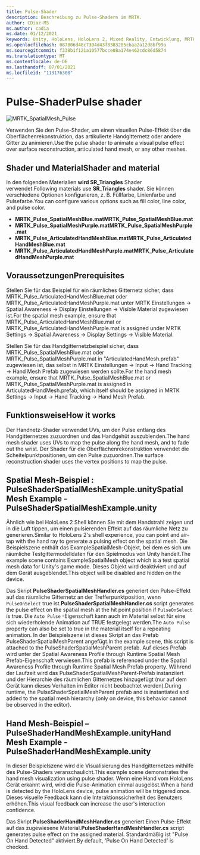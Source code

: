 ```yaml
---
title: Pulse-Shader
description: Beschreibung zu Pulse-Shadern im MRTK.
author: CDiaz-MS
ms.author: cadia
ms.date: 01/12/2021
keywords: Unity, HoloLens, HoloLens 2, Mixed Reality, Entwicklung, MRTK,
ms.openlocfilehash: 087806d48c7304d43f8383285cbaa2a12d8bf99a
ms.sourcegitcommit: f338b1f121a10577bcce08a174e462cdc86d5874
ms.translationtype: MT
ms.contentlocale: de-DE
ms.lasthandoff: 07/01/2021
ms.locfileid: "113176308"
---
```

# <a name="pulse-shader"></a><span data-ttu-id="56a45-104">Pulse-Shader</span><span class="sxs-lookup"><span data-stu-id="56a45-104">Pulse shader</span></span>

![MRTK_SpatialMesh_Pulse](https://user-images.githubusercontent.com/13754172/68261851-3489e200-fff6-11e9-9f6c-5574a7dd8db7.gif)

<span data-ttu-id="56a45-106">Verwenden Sie den Pulse-Shader, um einen visuellen Pulse-Effekt über die Oberflächenrekonstruktion, das artikulierte Handgitternetz oder andere Gitter zu animieren.</span><span class="sxs-lookup"><span data-stu-id="56a45-106">Use the pulse shader to animate a visual pulse effect over surface reconstruction, articulated hand mesh, or any other meshes.</span></span>

## <a name="shader-and-material"></a><span data-ttu-id="56a45-107">Shader und Material</span><span class="sxs-lookup"><span data-stu-id="56a45-107">Shader and material</span></span>

<span data-ttu-id="56a45-108">In den folgenden Materialien **wird SR_Triangles** Shader verwendet.</span><span class="sxs-lookup"><span data-stu-id="56a45-108">Following materials use **SR_Triangles** shader.</span></span> <span data-ttu-id="56a45-109">Sie können verschiedene Optionen konfigurieren, z. B. Füllfarbe, Linienfarbe und Pulsefarbe.</span><span class="sxs-lookup"><span data-stu-id="56a45-109">You can configure various options such as fill color, line color, and pulse color.</span></span>

- <span data-ttu-id="56a45-110">**MRTK_Pulse_SpatialMeshBlue.mat**</span><span class="sxs-lookup"><span data-stu-id="56a45-110">**MRTK_Pulse_SpatialMeshBlue.mat**</span></span> 
- <span data-ttu-id="56a45-111">**MRTK_Pulse_SpatialMeshPurple.mat**</span><span class="sxs-lookup"><span data-stu-id="56a45-111">**MRTK_Pulse_SpatialMeshPurple.mat**</span></span> 
- <span data-ttu-id="56a45-112">**MRTK_Pulse_ArticulatedHandMeshBlue.mat**</span><span class="sxs-lookup"><span data-stu-id="56a45-112">**MRTK_Pulse_ArticulatedHandMeshBlue.mat**</span></span> 
- <span data-ttu-id="56a45-113">**MRTK_Pulse_ArticulatedHandMeshPurple.mat**</span><span class="sxs-lookup"><span data-stu-id="56a45-113">**MRTK_Pulse_ArticulatedHandMeshPurple.mat**</span></span> 

## <a name="prerequisites"></a><span data-ttu-id="56a45-114">Voraussetzungen</span><span class="sxs-lookup"><span data-stu-id="56a45-114">Prerequisites</span></span>

<span data-ttu-id="56a45-115">Stellen Sie für das Beispiel für ein räumliches Gitternetz sicher, dass MRTK_Pulse_ArticulatedHandMeshBlue.mat oder MRTK_Pulse_ArticulatedHandMeshPurple.mat unter MRTK Einstellungen -> Spatial Awareness -> Display Einstellungen -> Visible Material zugewiesen ist.</span><span class="sxs-lookup"><span data-stu-id="56a45-115">For the spatial mesh example, ensure that MRTK_Pulse_ArticulatedHandMeshBlue.mat or MRTK_Pulse_ArticulatedHandMeshPurple.mat is assigned under MRTK Settings -> Spatial Awareness -> Display Settings -> Visible Material.</span></span>

<span data-ttu-id="56a45-116">Stellen Sie für das Handgitternetzbeispiel sicher, dass MRTK_Pulse_SpatialMeshBlue.mat oder MRTK_Pulse_SpatialMeshPurple.mat in "ArticulatedHandMesh.prefab" zugewiesen ist, das selbst in MRTK Einstellungen -> Input -> Hand Tracking -> Hand Mesh Prefab zugewiesen werden sollte.</span><span class="sxs-lookup"><span data-stu-id="56a45-116">For the hand mesh example, ensure that MRTK_Pulse_SpatialMeshBlue.mat or MRTK_Pulse_SpatialMeshPurple.mat is assigned in ArticulatedHandMesh.prefab, which itself should be assigned in MRTK Settings -> Input -> Hand Tracking -> Hand Mesh Prefab.</span></span>

## <a name="how-it-works"></a><span data-ttu-id="56a45-117">Funktionsweise</span><span class="sxs-lookup"><span data-stu-id="56a45-117">How it works</span></span>

<span data-ttu-id="56a45-118">Der Handnetz-Shader verwendet UVs, um den Pulse entlang des Handgitternetzes zuzuordnen und das Handgehüt auszublenden.</span><span class="sxs-lookup"><span data-stu-id="56a45-118">The hand mesh shader uses UVs to map the pulse along the hand mesh, and to fade out the wrist.</span></span> <span data-ttu-id="56a45-119">Der Shader für die Oberflächenrekonstruktion verwendet die Scheitelpunktpositionen, um den Pulse zuzuordnen.</span><span class="sxs-lookup"><span data-stu-id="56a45-119">The surface reconstruction shader uses the vertex positions to map the pulse.</span></span>

## <a name="spatial-mesh-example---pulseshaderspatialmeshexampleunity"></a><span data-ttu-id="56a45-120">Spatial Mesh-Beispiel : PulseShaderSpatialMeshExample.unity</span><span class="sxs-lookup"><span data-stu-id="56a45-120">Spatial Mesh Example - PulseShaderSpatialMeshExample.unity</span></span>

<span data-ttu-id="56a45-121">Ähnlich wie bei HoloLens 2 Shell können Sie mit dem Handstrahl zeigen und in die Luft tippen, um einen pulsierenden Effekt auf das räumliche Netz zu generieren.</span><span class="sxs-lookup"><span data-stu-id="56a45-121">Similar to HoloLens 2's shell experience, you can point and air-tap with the hand ray to generate a pulsing effect on the spatial mesh.</span></span> <span data-ttu-id="56a45-122">Die Beispielszene enthält das ExampleSpatialMesh-Objekt, bei dem es sich um räumliche Testgittermodelldaten für den Spielmodus von Unity handelt.</span><span class="sxs-lookup"><span data-stu-id="56a45-122">The example scene contains ExampleSpatialMesh object which is a test spatial mesh data for Unity's game mode.</span></span> <span data-ttu-id="56a45-123">Dieses Objekt wird deaktiviert und auf dem Gerät ausgeblendet.</span><span class="sxs-lookup"><span data-stu-id="56a45-123">This object will be disabled and hidden on the device.</span></span>

<span data-ttu-id="56a45-124">Das Skript **PulseShaderSpatialMeshHandler.cs** generiert den Pulse-Effekt auf das räumliche Gitternetz an der Trefferpunktposition, wenn `PulseOnSelect` true ist.</span><span class="sxs-lookup"><span data-stu-id="56a45-124">**PulseShaderSpatialMeshHandler.cs** script generates the pulse effect on the spatial mesh at the hit point position if `PulseOnSelect` is true.</span></span> <span data-ttu-id="56a45-125">Die  `Auto Pulse` -Eigenschaft kann auch im Material selbst für eine sich wiederholende Animation auf TRUE festgelegt werden.</span><span class="sxs-lookup"><span data-stu-id="56a45-125">The  `Auto Pulse` property can also be set to true in the material itself for a repeating animation.</span></span>  <span data-ttu-id="56a45-126">In der Beispielszene ist dieses Skript an das Prefab PulseShaderSpatialMeshParent angefügt.</span><span class="sxs-lookup"><span data-stu-id="56a45-126">In the example scene, this script is attached to the PulseShaderSpatialMeshParent prefab.</span></span>  <span data-ttu-id="56a45-127">Auf dieses Prefab wird unter der Spatial Awareness Profile through Runtime Spatial Mesh Prefab-Eigenschaft verwiesen.</span><span class="sxs-lookup"><span data-stu-id="56a45-127">This prefab is referenced under the Spatial Awareness Profile through Runtime Spatial Mesh Prefab property.</span></span> <span data-ttu-id="56a45-128">Während der Laufzeit wird das PulseShaderSpatialMeshParent-Prefab instanziiert und der Hierarchie des räumlichen Gitternetzes hinzugefügt (nur auf dem Gerät kann dieses Verhalten im Editor nicht beobachtet werden).</span><span class="sxs-lookup"><span data-stu-id="56a45-128">During runtime, the PulseShaderSpatialMeshParent prefab and is instantiated and added to the spatial mesh hierarchy (only on device, this behavior cannot be observed in the editor).</span></span>

## <a name="hand-mesh-example---pulseshaderhandmeshexampleunity"></a><span data-ttu-id="56a45-129">Hand Mesh-Beispiel – PulseShaderHandMeshExample.unity</span><span class="sxs-lookup"><span data-stu-id="56a45-129">Hand Mesh Example - PulseShaderHandMeshExample.unity</span></span>

<span data-ttu-id="56a45-130">In dieser Beispielszene wird die Visualisierung des Handgitternetzes mithilfe des Pulse-Shaders veranschaulicht.</span><span class="sxs-lookup"><span data-stu-id="56a45-130">This example scene demonstrates the hand mesh visualization using pulse shader.</span></span> <span data-ttu-id="56a45-131">Wenn eine Hand vom HoloLens Gerät erkannt wird, wird die Pulse-Animation einmal ausgelöst.</span><span class="sxs-lookup"><span data-stu-id="56a45-131">When a hand is detected by the HoloLens device, pulse animation will be triggered once.</span></span> <span data-ttu-id="56a45-132">Dieses visuelle Feedback kann die Interaktionssicherheit des Benutzers erhöhen.</span><span class="sxs-lookup"><span data-stu-id="56a45-132">This visual feedback can increase the user's interaction confidence.</span></span> 

<span data-ttu-id="56a45-133">Das Skript **PulseShaderHandMeshHandler.cs** generiert Einen Pulse-Effekt auf das zugewiesene Material.</span><span class="sxs-lookup"><span data-stu-id="56a45-133">**PulseShaderHandMeshHandler.cs** script generates pulse effect on the assigned material.</span></span> <span data-ttu-id="56a45-134">Standardmäßig ist "Pulse On Hand Detected" aktiviert.</span><span class="sxs-lookup"><span data-stu-id="56a45-134">By default, 'Pulse On Hand Detected' is checked.</span></span>
